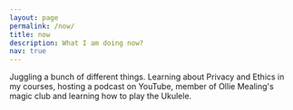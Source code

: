 ```yaml
---
layout: page
permalink: /now/
title: now
description: What I am doing now? 
nav: true
---
```


Juggling a bunch of different things. Learning about Privacy and Ethics in my courses, hosting a podcast on YouTube, 
member of Ollie Mealing's magic club and learning how to play the Ukulele.  